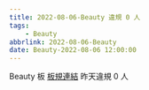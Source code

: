 ```yaml
---
title: 2022-08-06-Beauty 違規 0 人
tags:
    - Beauty
abbrlink: 2022-08-06-Beauty
date: Beauty-2022-08-06 12:00:00
---
```

Beauty 板 [板規連結](https://www.ptt.cc/bbs/Beauty/M.1630069980.A.84B.html)
昨天違規 0 人
